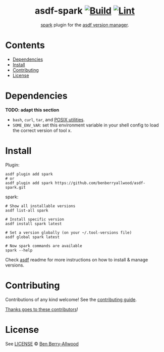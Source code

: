 <div align="center">

# asdf-spark [![Build](https://github.com/benberryallwood/asdf-spark/actions/workflows/build.yml/badge.svg)](https://github.com/benberryallwood/asdf-spark/actions/workflows/build.yml) [![Lint](https://github.com/benberryallwood/asdf-spark/actions/workflows/lint.yml/badge.svg)](https://github.com/benberryallwood/asdf-spark/actions/workflows/lint.yml)

[spark](https://spark.apache.org/documentation.html) plugin for the [asdf version manager](https://asdf-vm.com).

</div>

# Contents

- [Dependencies](#dependencies)
- [Install](#install)
- [Contributing](#contributing)
- [License](#license)

# Dependencies

**TODO: adapt this section**

- `bash`, `curl`, `tar`, and [POSIX utilities](https://pubs.opengroup.org/onlinepubs/9699919799/idx/utilities.html).
- `SOME_ENV_VAR`: set this environment variable in your shell config to load the correct version of tool x.

# Install

Plugin:

```shell
asdf plugin add spark
# or
asdf plugin add spark https://github.com/benberryallwood/asdf-spark.git
```

spark:

```shell
# Show all installable versions
asdf list-all spark

# Install specific version
asdf install spark latest

# Set a version globally (on your ~/.tool-versions file)
asdf global spark latest

# Now spark commands are available
spark --help
```

Check [asdf](https://github.com/asdf-vm/asdf) readme for more instructions on how to
install & manage versions.

# Contributing

Contributions of any kind welcome! See the [contributing guide](contributing.md).

[Thanks goes to these contributors](https://github.com/benberryallwood/asdf-spark/graphs/contributors)!

# License

See [LICENSE](LICENSE) © [Ben Berry-Allwood](https://github.com/benberryallwood/)
